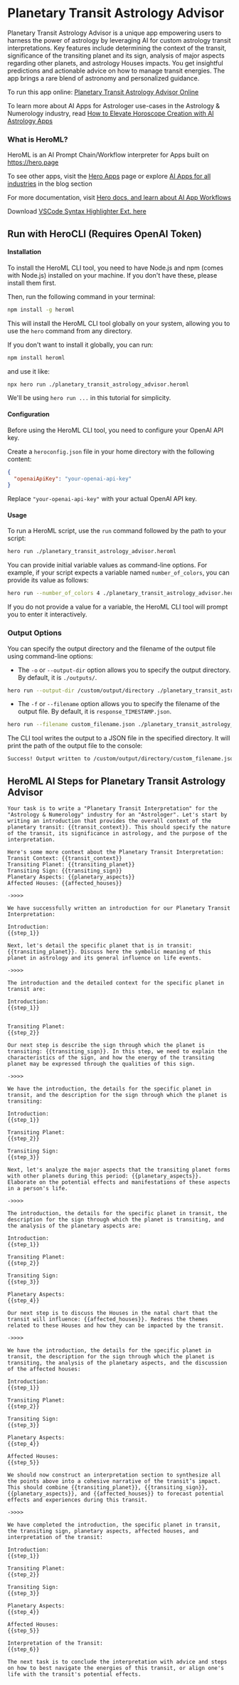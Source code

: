 # Planetary Transit Astrology Advisor

Planetary Transit Astrology Advisor is a unique app empowering users to harness the power of astrology by leveraging AI for custom astrology transit interpretations. Key features include determining the context of the transit, significance of the transiting planet and its sign, analysis of major aspects regarding other planets, and astrology Houses impacts. You get insightful predictions and actionable advice on how to manage transit energies. The app brings a rare blend of astronomy and personalized guidance.

To run this app online: [Planetary Transit Astrology Advisor Online](https://hero.page/app/planetary-transit-astrology-advisor-custom-astrological-transit-interpretations/hoQPngI0OeF1vT1GSACA)

To learn more about AI Apps for Astrologer use-cases in the Astrology & Numerology industry, read [How to Elevate Horoscope Creation with AI Astrology Apps](https://hero.page/blog/ai/astrology-and-numerology/how-to-elevate-horoscope-creation-with-ai-astrology-apps/170739)

### What is HeroML?
HeroML is an AI Prompt Chain/Workflow interpreter for Apps built on https://hero.page 

To see other apps, visit the [Hero Apps](https://hero.page/apps) page or explore [AI Apps for all industries](https://hero.page/blog) in the blog section

For more documentation, visit [Hero docs, and learn about AI App Workflows](https://hero.page/tutorials/introduction-to-heroml)

Download [VSCode Syntax Highlighter Ext. here](https://marketplace.visualstudio.com/items?itemName=hero-page.heroml)

## Run with HeroCLI (Requires OpenAI Token)

#### Installation

To install the HeroML CLI tool, you need to have Node.js and npm (comes with Node.js) installed on your machine. If you don't have these, please install them first. 

Then, run the following command in your terminal:

```bash
npm install -g heroml
```

This will install the HeroML CLI tool globally on your system, allowing you to use the `hero` command from any directory.

If you don't want to install it globally, you can run:

```bash
npm install heroml
```

and use it like:

```bash
npx hero run ./planetary_transit_astrology_advisor.heroml
```

We'll be using `hero run ...` in this tutorial for simplicity.

#### Configuration

Before using the HeroML CLI tool, you need to configure your OpenAI API key. 

Create a `heroconfig.json` file in your home directory with the following content:

```json
{
  "openaiApiKey": "your-openai-api-key"
}
```

Replace `"your-openai-api-key"` with your actual OpenAI API key.

#### Usage

To run a HeroML script, use the `run` command followed by the path to your script:

```bash
hero run ./planetary_transit_astrology_advisor.heroml
```

You can provide initial variable values as command-line options. For example, if your script expects a variable named `number_of_colors`, you can provide its value as follows:

```bash
hero run --number_of_colors 4 ./planetary_transit_astrology_advisor.heroml
```

If you do not provide a value for a variable, the HeroML CLI tool will prompt you to enter it interactively.

### Output Options

You can specify the output directory and the filename of the output file using command-line options:

- The `-o` or `--output-dir` option allows you to specify the output directory. By default, it is `./outputs/`.

```bash
hero run --output-dir /custom/output/directory ./planetary_transit_astrology_advisor.heroml
```

- The `-f` or `--filename` option allows you to specify the filename of the output file. By default, it is `response_TIMESTAMP.json`.

```bash
hero run --filename custom_filename.json ./planetary_transit_astrology_advisor.heroml
```

The CLI tool writes the output to a JSON file in the specified directory. It will print the path of the output file to the console:

```bash
Success! Output written to /custom/output/directory/custom_filename.json
```


## HeroML AI Steps for Planetary Transit Astrology Advisor
```
Your task is to write a "Planetary Transit Interpretation" for the "Astrology & Numerology" industry for an "Astrologer". Let's start by writing an introduction that provides the overall context of the planetary transit: {{transit_context}}. This should specify the nature of the transit, its significance in astrology, and the purpose of the interpretation.

Here's some more context about the Planetary Transit Interpretation:
Transit Context: {{transit_context}}
Transiting Planet: {{transiting_planet}}
Transiting Sign: {{transiting_sign}}
Planetary Aspects: {{planetary_aspects}}
Affected Houses: {{affected_houses}}

->>>>

We have successfully written an introduction for our Planetary Transit Interpretation:

Introduction:
{{step_1}}

Next, let's detail the specific planet that is in transit: {{transiting_planet}}. Discuss here the symbolic meaning of this planet in astrology and its general influence on life events.

->>>>

The introduction and the detailed context for the specific planet in transit are:

Introduction:
{{step_1}}


Transiting Planet:
{{step_2}}

Our next step is describe the sign through which the planet is transiting: {{transiting_sign}}. In this step, we need to explain the characteristics of the sign, and how the energy of the transiting planet may be expressed through the qualities of this sign.

->>>>

We have the introduction, the details for the specific planet in transit, and the description for the sign through which the planet is transiting:

Introduction:
{{step_1}}

Transiting Planet:
{{step_2}}

Transiting Sign:
{{step_3}}

Next, let's analyze the major aspects that the transiting planet forms with other planets during this period: {{planetary_aspects}}. Elaborate on the potential effects and manifestations of these aspects in a person's life.

->>>>

The introduction, the details for the specific planet in transit, the description for the sign through which the planet is transiting, and the analysis of the planetary aspects are:

Introduction:
{{step_1}}

Transiting Planet:
{{step_2}}

Transiting Sign:
{{step_3}}

Planetary Aspects:
{{step_4}}

Our next step is to discuss the Houses in the natal chart that the transit will influence: {{affected_houses}}. Redress the themes related to these Houses and how they can be impacted by the transit.

->>>>

We have the introduction, the details for the specific planet in transit, the description for the sign through which the planet is transiting, the analysis of the planetary aspects, and the discussion of the affected houses:

Introduction:
{{step_1}}

Transiting Planet:
{{step_2}}

Transiting Sign:
{{step_3}}

Planetary Aspects:
{{step_4}}

Affected Houses:
{{step_5}}

We should now construct an interpretation section to synthesize all the points above into a cohesive narrative of the transit’s impact. This should combine {{transiting_planet}}, {{transiting_sign}}, {{planetary_aspects}}, and {{affected_houses}} to forecast potential effects and experiences during this transit.

->>>>

We have completed the introduction, the specific planet in transit, the transiting sign, planetary aspects, affected houses, and interpretation of the transit:

Introduction:
{{step_1}}

Transiting Planet:
{{step_2}}

Transiting Sign:
{{step_3}}

Planetary Aspects:
{{step_4}}

Affected Houses:
{{step_5}}

Interpretation of the Transit:
{{step_6}}

The next task is to conclude the interpretation with advice and steps on how to best navigate the energies of this transit, or align one's life with the transit's potential effects. 


```

